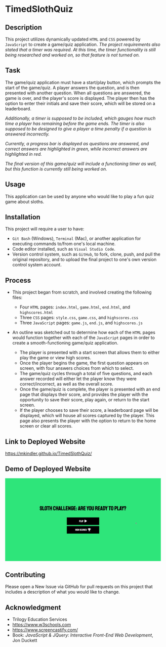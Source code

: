 # TimedSlothQuiz

## Description

This project utilizes dynamically updated `HTML` and `CSS` powered by `JavaScript` to create a game/quiz application. <i>The project requirements also stated that a timer was required.  At this time, the timer functionality is still being researched and worked on, so that feature is not turned on.</i>

## Task

The game/quiz application must have a start/play button, which prompts the start of the game/quiz. A player answers the question, and is then presented with another question. When all questions are answered, the game is over, and the player's score is displayed.  The player then has the option to enter their initials and save their score, which will be stored on a leaderboard.

<i>Additionally, a timer is supposed to be included, which gauges how much time a player has remaining before the game ends.  The timer is also supposed to be designed to give a player a time penalty if a question is answered incorrectly.

Currently, a progress bar is displayed as questions are answered, and correct answers are highlighted in green, while incorrect answers are highlighted in red.

The final version of this game/quiz will include a functioning timer as well, but this function is currently still being worked on.</i>

## Usage

This application can be used by anyone who would like to play a fun quiz game about sloths.

## Installation

This project will require a user to have:
* `Git Bash` (Windows), `Terminal` (Mac), or another application for executing commands to/from one's local machine.
* Code editor installed, such as `Visual Studio Code`.
* Version control system, such as `GitHub`, to fork, clone, push, and pull the original repository, and to upload the final project to one's own version control system account.

## Process

* This project began from scratch, and involved creating the following files:
    * Four `HTML` pages:  `index.html`, `game.html`, `end.html`, and `highscores.html`
    * Three `CSS` pages: `style.css`, `game.css`, and `highscores.css`
    * Three `JavaScript` pages: `game.js`, `end.js`, and `highscores.js`

* An outline was sketched out to determine how each of the `HTML` pages would function together with each of the `JavaScript` pages in order to create a smooth-functioning game/quiz application.
    * The player is presented with a start screen that allows them to either play the game or view high scores.
    * Once the player begins the game, the first question appears on screen, with four answers choices from which to select.
    * The game/quiz cycles through a total of five questions, and each answer recorded will either let the player know they were correct/incorrect, as well as the overall score.
    * Once the game/quiz is complete, the player is presented with an end page that displays their score, and provides the player with the opportunity to save their score, play again, or return to the start screen.
    * If the player chooses to save their score, a leaderboard page will be displayed, which will house all scores captured by the player.  This page also presents the player with the option to return to the home screen or clear all scores.

## Link to Deployed Website

https://mkindler.github.io/TimedSlothQuiz/

## Demo of Deployed Website

![Demo of Game Play](Assets/game-play-demo.gif)

## Contributing

Please open a New Issue via GitHub for pull requests on this project that includes a description of what you would like to change.

## Acknowledgment

* Trilogy Education Services
* https://www.w3schools.com
* https://www.screencastify.com/
* Book:  <i>JavaScript & JQuery:  Interactive Front-End Web Development</i>, Jon Duckett